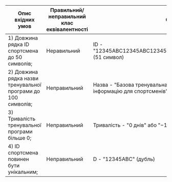 | Опис вхідних умов                      | Правильний/неправильний клас еквівалентності | Опис значення вхідних даних             |
|----------------------------------------|---------------------------------------------|-----------------------------------------|
| 1) Довжина рядка ID спортсмена до 50 символів;| Неравильний                              | ID - "12345ABC12345ABC12345ABC12345ABC12345ABC12345ABC12345ABC12345ABC" (51 символ)                         |
| 2) Довжина рядка назви тренувальної програми до 100 символів;| Неправильний              | Назва - "Базова тренувальна програма, яка включає в себе багато вправ та інформацію для спортсменів" (101 символ)   |
| 3) Тривалість тренувальної програми більше 0;| Неправильний                              | Тривалість - "0 днів" або "−10 днів"                  |
| 4) ID спортсмена повинен бути унікальним; |  Неправильний                                | D - "12345ABC" (дубль)   |
